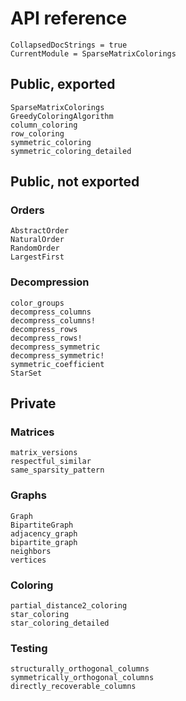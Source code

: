 # API reference

```@meta
CollapsedDocStrings = true
CurrentModule = SparseMatrixColorings
```

## Public, exported

```@docs
SparseMatrixColorings
GreedyColoringAlgorithm
column_coloring
row_coloring
symmetric_coloring
symmetric_coloring_detailed
```

## Public, not exported

### Orders

```@docs
AbstractOrder
NaturalOrder
RandomOrder
LargestFirst
```

### Decompression

```@docs
color_groups
decompress_columns
decompress_columns!
decompress_rows
decompress_rows!
decompress_symmetric
decompress_symmetric!
symmetric_coefficient
StarSet
```

## Private

### Matrices

```@docs
matrix_versions
respectful_similar
same_sparsity_pattern
```

### Graphs

```@docs
Graph
BipartiteGraph
adjacency_graph
bipartite_graph
neighbors
vertices
```

### Coloring

```@docs
partial_distance2_coloring
star_coloring
star_coloring_detailed
```

### Testing

```@docs
structurally_orthogonal_columns
symmetrically_orthogonal_columns
directly_recoverable_columns
```
